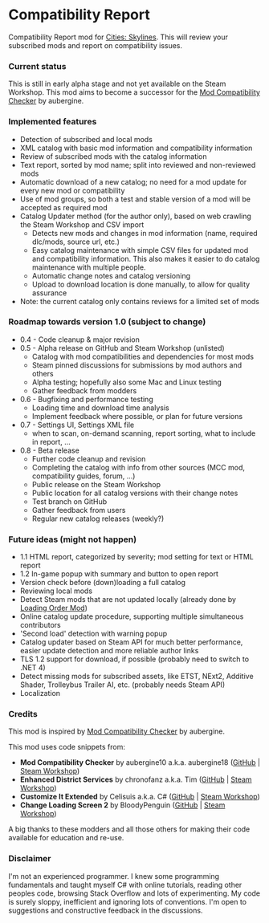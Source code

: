 # Compatibility Report

Compatibility Report mod for [Cities: Skylines](https://steamcommunity.com/app/255710/workshop/). This will review your subscribed mods and report on compatibility issues.

### Current status
This is still in early alpha stage and not yet available on the Steam Workshop. This mod aims to become a successor for the [Mod Compatibility Checker](https://steamcommunity.com/sharedfiles/filedetails/?id=2034713132) by aubergine.

### Implemented features
* Detection of subscribed and local mods
* XML catalog with basic mod information and compatibility information
* Review of subscribed mods with the catalog information
* Text report, sorted by mod name; split into reviewed and non-reviewed mods
* Automatic download of a new catalog; no need for a mod update for every new mod or compatibility
* Use of mod groups, so both a test and stable version of a mod will be accepted as required mod
* Catalog Updater method (for the author only), based on web crawling the Steam Workshop and CSV import
  * Detects new mods and changes in mod information (name, required dlc/mods, source url, etc.)
  * Easy catalog maintenance with simple CSV files for updated mod and compatibility information. This also makes it easier to do catalog maintenance with multiple people.
  * Automatic change notes and catalog versioning
  * Upload to download location is done manually, to allow for quality assurance
* Note: the current catalog only contains reviews for a limited set of mods

### Roadmap towards version 1.0 (subject to change)
* 0.4 - Code cleanup & major revision
* 0.5 - Alpha release on GitHub and Steam Workshop (unlisted)
  * Catalog with mod compatibilities and dependencies for most mods
  * Steam pinned discussions for submissions by mod authors and others
  * Alpha testing; hopefully also some Mac and Linux testing
  * Gather feedback from modders
* 0.6 - Bugfixing and performance testing
  * Loading time and download time analysis
  * Implement feedback where possible, or plan for future versions
* 0.7 - Settings UI, Settings XML file
  * when to scan, on-demand scanning, report sorting, what to include in report, ...
* 0.8 - Beta release
  * Further code cleanup and revision
  * Completing the catalog with info from other sources (MCC mod, compatibility guides, forum, ...)
  * Public release on the Steam Workshop
  * Public location for all catalog versions with their change notes
  * Test branch on GitHub
  * Gather feedback from users
  * Regular new catalog releases (weekly?)

### Future ideas (might not happen)
* 1.1 HTML report, categorized by severity; mod setting for text or HTML report
* 1.2 In-game popup with summary and button to open report
* Version check before (down)loading a full catalog
* Reviewing local mods
* Detect Steam mods that are not updated locally (already done by [Loading Order Mod](https://steamcommunity.com/sharedfiles/filedetails/?id=2448824112))
* Online catalog update procedure, supporting multiple simultaneous contributors
* 'Second load' detection with warning popup
* Catalog updater based on Steam API for much better performance, easier update detection and more reliable author links
* TLS 1.2 support for download, if possible (probably need to switch to .NET 4)
* Detect missing mods for subscribed assets, like ETST, NExt2, Additive Shader, Trolleybus Trailer AI, etc. (probably needs Steam API)
* Localization

### Credits
This mod is inspired by [Mod Compatibility Checker](https://github.com/CitiesSkylinesMods/AutoRepair) by aubergine.

This mod uses code snippets from:
* **Mod Compatibility Checker** by aubergine10 a.k.a. aubergine18 ([GitHub](https://github.com/CitiesSkylinesMods/AutoRepair) | [Steam Workshop](https://steamcommunity.com/sharedfiles/filedetails/?id=2034713132))
* **Enhanced District Services** by chronofanz a.k.a. Tim ([GitHub](https://github.com/chronofanz/EnhancedDistrictServices) | [Steam Workshop](https://steamcommunity.com/sharedfiles/filedetails/?id=2303997489))
* **Customize It Extended** by Celisuis a.k.a. C# ([GitHub](https://github.com/Celisuis/CustomizeItExtended) | [Steam Workshop](https://steamcommunity.com/sharedfiles/filedetails/?id=1806759255))
* **Change Loading Screen 2** by BloodyPenguin ([GitHub](https://github.com/bloodypenguin/ChangeLoadingImage) | [Steam Workshop](https://steamcommunity.com/sharedfiles/filedetails/?id=1818482110))

A big thanks to these modders and all those others for making their code available for education and re-use.

### Disclaimer
I'm not an experienced programmer. I knew some programming fundamentals and taught myself C# with online tutorials, reading other peoples code, browsing Stack Overflow and lots of experimenting. My code is surely sloppy, inefficient and ignoring lots of conventions. I'm open to suggestions and constructive feedback in the discussions.